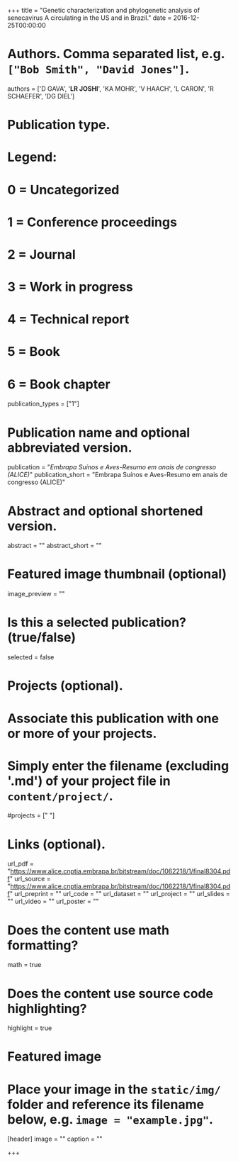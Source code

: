 +++
title = "Genetic characterization and phylogenetic analysis of senecavirus A circulating in the US and in Brazil."
date = 2016-12-25T00:00:00

# Authors. Comma separated list, e.g. `["Bob Smith", "David Jones"]`.
authors = ['D GAVA', '**LR JOSHI**', 'KA MOHR', 'V HAACH', 'L CARON', 'R SCHAEFER', 'DG DIEL']

# Publication type.
# Legend:
# 0 = Uncategorized
# 1 = Conference proceedings
# 2 = Journal
# 3 = Work in progress
# 4 = Technical report
# 5 = Book
# 6 = Book chapter
publication_types = ["1"]

# Publication name and optional abbreviated version.
publication = "*Embrapa Suínos e Aves-Resumo em anais de congresso (ALICE)*"
publication_short = "Embrapa Suínos e Aves-Resumo em anais de congresso (ALICE)"

# Abstract and optional shortened version.
abstract = ""
abstract_short = ""
# Featured image thumbnail (optional)
image_preview = ""

# Is this a selected publication? (true/false)
selected = false

# Projects (optional).
#   Associate this publication with one or more of your projects.
#   Simply enter the filename (excluding '.md') of your project file in `content/project/`.
#projects = [" "]

# Links (optional).
url_pdf = "https://www.alice.cnptia.embrapa.br/bitstream/doc/1062218/1/final8304.pdf"
url_source = "https://www.alice.cnptia.embrapa.br/bitstream/doc/1062218/1/final8304.pdf"
url_preprint = ""
url_code = ""
url_dataset = ""
url_project = ""
url_slides = ""
url_video = ""
url_poster = ""

# Does the content use math formatting?
math = true

# Does the content use source code highlighting?
highlight = true

# Featured image
# Place your image in the `static/img/` folder and reference its filename below, e.g. `image = "example.jpg"`.
[header]
image = ""
caption = ""

+++



